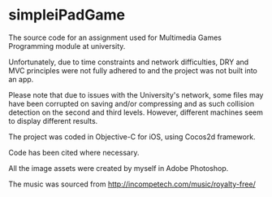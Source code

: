 simpleiPadGame
==============
The source code for an assignment used for Multimedia Games Programming module at university.

Unfortunately, due to time constraints and network difficulties, DRY and MVC principles were not fully adhered to and the 
project was not built into an app. 

Please note that due to issues with the University's network, some files may have been corrupted on saving and/or compressing and as such collision detection on the second and third levels. However, different machines seem to display different results.

The project was coded in Objective-C for iOS, using Cocos2d framework.

Code has been cited where necessary.

All the image assets were created by myself in Adobe Photoshop.

The music was sourced from http://incompetech.com/music/royalty-free/
